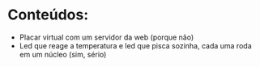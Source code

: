 # Conteúdos:
- Placar virtual com um servidor da web (porque não)
- Led que reage a temperatura e led que pisca sozinha, cada uma roda em um núcleo (sim, sério)
